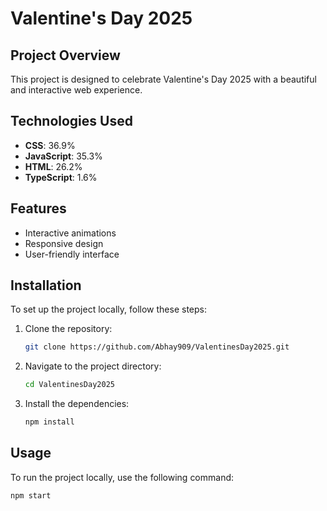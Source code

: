  
# Valentine's Day 2025

## Project Overview
This project is designed to celebrate Valentine's Day 2025 with a beautiful and interactive web experience.

## Technologies Used
- **CSS**: 36.9%
- **JavaScript**: 35.3%
- **HTML**: 26.2%
- **TypeScript**: 1.6%

## Features
- Interactive animations
- Responsive design
- User-friendly interface

## Installation
To set up the project locally, follow these steps:
1. Clone the repository:
    ```sh
    git clone https://github.com/Abhay909/ValentinesDay2025.git
    ```
2. Navigate to the project directory:
    ```sh
    cd ValentinesDay2025
    ```
3. Install the dependencies:
    ```sh
    npm install
    ```

## Usage
To run the project locally, use the following command:
```sh
npm start
